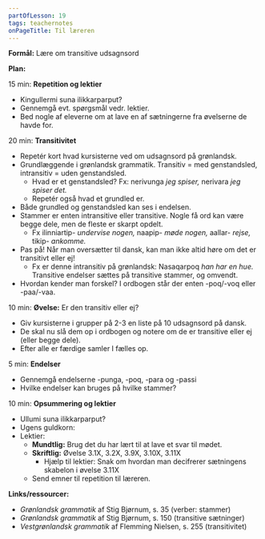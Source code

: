 ```yaml
---
partOfLesson: 19
tags: teachernotes
onPageTitle: Til læreren
---
```

**Formål:** Lære om transitive udsagnsord

**Plan:**

15 min: **Repetition og lektier**

- Kingullermi suna ilikkarparput?
- Gennemgå evt. spørgsmål vedr. lektier.
- Bed nogle af eleverne om at lave en af sætningerne fra øvelserne de havde for.

20 min: **Transitivitet**

- Repetér kort hvad kursisterne ved om udsagnsord på grønlandsk.
- Grundlæggende i grønlandsk grammatik. Transitiv = med genstandsled, intransitiv = uden genstandsled.
    - Hvad er et genstandsled? Fx: nerivunga *jeg spiser,* nerivara *jeg spiser det.*
    - Repetér også hvad et grundled er.
- Både grundled og genstandsled kan ses i endelsen.
- Stammer er enten intransitive eller transitive. Nogle få ord kan være begge dele, men de fleste er skarpt opdelt.
    - Fx ilinniartip- *undervise nogen,* naapip- *møde nogen,* aallar- *rejse,* tikip- *ankomme.*
- Pas på! Når man oversætter til dansk, kan man ikke altid høre om det er transitivt eller ej!
    - Fx er denne intransitiv på grønlandsk: Nasaqarpoq *han har en hue.* Transitive endelser sættes på transitive stammer, og omvendt.
- Hvordan kender man forskel? I ordbogen står der enten -poq/-voq eller -paa/-vaa.

10 min: **Øvelse:** Er den transitiv eller ej?

- Giv kursisterne i grupper på 2-3 en liste på 10 udsagnsord på dansk.
- De skal nu slå dem op i ordbogen og notere om de er transitive eller ej (eller begge dele).
- Efter alle er færdige samler I fælles op.

5 min: **Endelser**

- Gennemgå endelserne -punga, -poq, -para og -passi
- Hvilke endelser kan bruges på hvilke stammer?

10 min: **Opsummering og lektier**

- Ullumi suna ilikkarparput?
- Ugens guldkorn: 
- Lektier:
    - **Mundtlig:** Brug det du har lært til at lave et svar til mødet.
    - **Skriftlig:** Øvelse 3.1X, 3.2X, 3.9X, 3.10X, 3.11X
        - Hjælp til lektier: Snak om hvordan man decifrerer sætningens skabelon i øvelse 3.11X
    - Send emner til repetition til læreren.

**Links/ressourcer:**

- *Grønlandsk grammatik* af Stig Bjørnum, s. 35 (verber: stammer)
- *Grønlandsk grammatik* af Stig Bjørnum, s. 150 (transitive sætninger)
- *Vestgrønlandsk grammatik* af Flemming Nielsen, s. 255 (transitivitet)